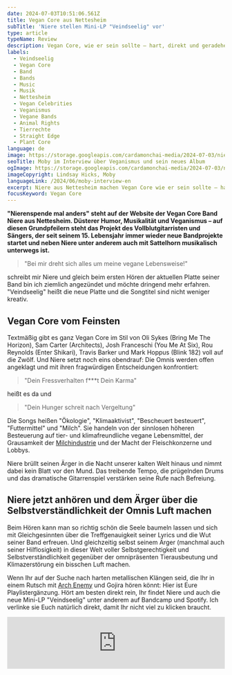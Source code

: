 ```yaml
---
date: 2024-07-03T10:51:06.561Z
title: Vegan Core aus Nettesheim
subTitle: 'Niere stellen Mini-LP "Veindseelig" vor'
type: article
typeName: Review
description: Vegan Core, wie er sein sollte – hart, direkt und geradeheraus bringt Euch die neue Mini-LP von Niere. Hört jetzt hier rein und holt Euch alle Infos zu der fantastischen Platte!
labels:
  - Veindseelig
  - Vegan Core
  - Band
  - Bands
  - Music
  - Musik
  - Nettesheim
  - Vegan Celebrities
  - Veganismus
  - Vegane Bands
  - Animal Rights
  - Tierrechte
  - Straight Edge
  - Plant Core
language: de
image: https://storage.googleapis.com/cardamonchai-media/2024-07-03/niere-veindeseelig-soundsvegan-com-jpg-imagine-581808_975f0e_1024_768/640.webp
seoTitle: Moby im Interview über Veganismus und sein neues Album
ogImage: https://storage.googleapis.com/cardamonchai-media/2024-07-03/niere-veindeseelig-soundsvegan-com-og-jpg-imagine-581808_82490b_1200_628/640.webp
imageCopyright: Lindsay Hicks, Moby
languageLink: /2024/06/moby-interview-en
excerpt: Niere aus Nettesheim machen Vegan Core wie er sein sollte – hart, direkt und ohne Umschweife. Als vegan lebender Mensch fühlt man sich von der Musik verstanden, hat Lust die Lyrics mitzubrüllen und möchte die Songs am liebsten in Dauerschleife hören. Ich war sofort angezündet und bin gespannt, ob es Euch auch so geht!
focusKeyword: Vegan Core
---
```


**"Nierenspende mal anders" steht auf der Website der Vegan Core Band Niere aus Nettesheim. Düsterer Humor, Musikalität und Veganismus – auf diesen Grundpfeilern steht das Projekt des Vollblutgitarristen und Sängers, der seit seinem 15. Lebensjahr immer wieder neue Bandprojekte startet und neben Niere unter anderem auch mit Sattelhorn musikalisch unterwegs ist.**

> "Bei mir dreht sich alles um meine vegane Lebensweise!"

schreibt mir Niere und gleich beim ersten Hören der aktuellen Platte seiner Band bin ich ziemlich angezündet und möchte dringend mehr erfahren. "Veindseelig" heißt die neue Platte und die Songtitel sind nicht weniger kreativ.

## Vegan Core vom Feinsten

Textmäßig gibt es ganz Vegan Core im Stil von Oli Sykes (Bring Me The Horizon), Sam Carter (Architects), Josh Franceschi (You Me At Six), Rou Reynolds (Enter Shikari), Travis Barker und Mark Hoppus (Blink 182) voll auf die Zwölf. Und Niere setzt noch eins obendrauf: Die Omnis werden offen angeklagt und mit ihren fragwürdigen Entscheidungen konfrontiert:

> "Dein Fressverhalten f\*\*\*t Dein Karma"

heißt es da und

> "Dein Hunger schreit nach Vergeltung"

Die Songs heißen "Ökologie", "Klimaaktivist", "Bescheuert besteuert", "Futtermittel" und "Milch". Sie handeln von der sinnlosen höheren Besteuerung auf tier- und klimafreundliche vegane Lebensmittel, der Grausamkeit der [Milchindustrie](/2014/09/pflanzenmilch-wieso-denn-bloss/) und der Macht der Fleischkonzerne und Lobbys.

Niere brüllt seinen Ärger in die Nacht unserer kalten Welt hinaus und nimmt dabei kein Blatt vor den Mund. Das treibende Tempo, die prügelnden Drums und das dramatische Gitarrenspiel verstärken seine Rufe nach Befreiung.

## Niere jetzt anhören und dem Ärger über die Selbstverständlichkeit der Omnis Luft machen

Beim Hören kann man so richtig schön die Seele baumeln lassen und sich mit Gleichgesinnten über die Treffgenauigkeit seiner Lyrics und die Wut seiner Band erfreuen. Und gleichzeitig selbst seinem Ärger (manchmal auch seiner Hilflosigkeit) in dieser Welt voller Selbstgerechtigkeit und Selbstverständlichkeit gegenüber der omnipräsenten Tierausbeutung und Klimazerstörung ein bisschen Luft machen.

Wenn Ihr auf der Suche nach harten metallischen Klängen seid, die Ihr in einem Rutsch mit [Arch Enemy](/2024/03/i-could-never-go-vegan-alissa-white-gluz/) und Gojira hören könnt: Hier ist Eure Playlistergänzung. Hört am besten direkt rein, Ihr findet Niere und auch die neue Mini-LP "Veindseelig" unter anderem auf Bandcamp und Spotify. Ich verlinke sie Euch natürlich direkt, damit Ihr nicht viel zu klicken braucht.

<iframe
  style="border: 0; width: 100%; height: 120px;"
  src="https://bandcamp.com/EmbeddedPlayer/album=2220883649/size=large/bgcol=ffffff/linkcol=0687f5/tracklist=false/artwork=small/transparent=true/"
  seamless
>
  <a href="https://niere.bandcamp.com/album/v-eindselig">
    (V)eindselig by Niere
  </a>
</iframe>
